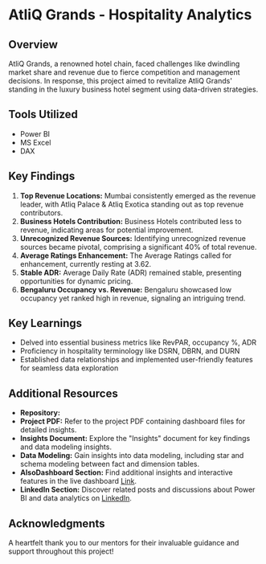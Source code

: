 # AtliQ Grands - Hospitality Analytics

## Overview
AtliQ Grands, a renowned hotel chain, faced challenges like dwindling market share and revenue due to fierce competition and management decisions. In response, this project aimed to revitalize AtliQ Grands' standing in the luxury business hotel segment using data-driven strategies.

## Tools Utilized
- Power BI
- MS Excel
- DAX

## Key Findings
1. **Top Revenue Locations:** Mumbai consistently emerged as the revenue leader, with Atliq Palace & Atliq Exotica standing out as top revenue contributors.
2. **Business Hotels Contribution:** Business Hotels contributed less to revenue, indicating areas for potential improvement.
3. **Unrecognized Revenue Sources:** Identifying unrecognized revenue sources became pivotal, comprising a significant 40% of total revenue.
4. **Average Ratings Enhancement:** The Average Ratings called for enhancement, currently resting at 3.62.
5. **Stable ADR:** Average Daily Rate (ADR) remained stable, presenting opportunities for dynamic pricing.
6. **Bengaluru Occupancy vs. Revenue:** Bengaluru showcased low occupancy yet ranked high in revenue, signaling an intriguing trend.

## Key Learnings
- Delved into essential business metrics like RevPAR, occupancy %, ADR
- Proficiency in hospitality terminology like DSRN, DBRN, and DURN
- Established data relationships and implemented user-friendly features for seamless data exploration

## Additional Resources
- **Repository:** 
- **Project PDF:** Refer to the project PDF containing dashboard files for detailed insights.
- **Insights Document:** Explore the "Insights" document for key findings and data modeling insights.
- **Data Modeling:** Gain insights into data modeling, including star and schema modeling between fact and dimension tables.
- **AlsoDashboard Section:** Find additional insights and interactive features in the live dashboard [Link]( https://app.powerbi.com/view?r=eyJrIjoiNmNhODcyYzktNWIzMC00YTM4LTgyNDMtMjg2MWVhMDUyYzBiIiwidCI6ImM2ZTU0OWIzLTVmNDUtNDAzMi1hYWU5LWQ0MjQ0ZGM1YjJjNCJ9).
- **LinkedIn Section:** Discover related posts and discussions about Power BI and data analytics on [LinkedIn]( https://www.linkedin.com/in/vijay-singh-rajput-456a63285/).

## Acknowledgments
A heartfelt thank you to our mentors for their invaluable guidance and support throughout this project!
